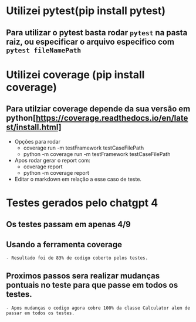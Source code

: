 # Utilizei pytest(pip install pytest)

## Para utilizar o pytest basta rodar `pytest` na pasta raiz, ou especificar o arquivo especifico com `pytest fileNamePath`

# Utilizei coverage (pip install coverage)

## Para utilziar coverage depende da sua versão em python[https://coverage.readthedocs.io/en/latest/install.html]

- Opções para rodar
  - coverage run -m testFramework testCaseFilePath
  - python -m coverage run -m testFramework testCaseFilePath
- Apos rodar gerar o report com:
  - coverage report
  - python -m coverage report
- Editar o markdown em relação a esse caso de teste.

# Testes gerados pelo chatgpt 4

## Os testes passam em apenas 4/9

## Usando a ferramenta coverage

    - Resultado foi de 83% de codigo coberto pelos testes.

## Proximos passos sera realizar mudanças pontuais no teste para que passe em todos os testes.

    - Apos mudanças o codigo agora cobre 100% da classe Calculator alem de passar em todos os testes.
